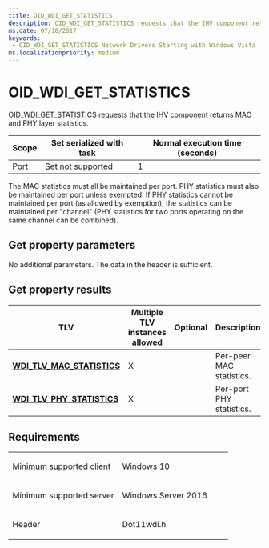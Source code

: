 ```yaml
---
title: OID_WDI_GET_STATISTICS
description: OID_WDI_GET_STATISTICS requests that the IHV component returns MAC and PHY layer statistics.
ms.date: 07/18/2017
keywords:
 - OID_WDI_GET_STATISTICS Network Drivers Starting with Windows Vista
ms.localizationpriority: medium
---
```


# OID\_WDI\_GET\_STATISTICS


OID\_WDI\_GET\_STATISTICS requests that the IHV component returns MAC and PHY layer statistics.

| Scope | Set serialized with task | Normal execution time (seconds) |
|-------|--------------------------|---------------------------------|
| Port  | Set not supported        | 1                               |

 

The MAC statistics must all be maintained per port. PHY statistics must also be maintained per port unless exempted. If PHY statistics cannot be maintained per port (as allowed by exemption), the statistics can be maintained per "channel" (PHY statistics for two ports operating on the same channel can be combined).

## Get property parameters


No additional parameters. The data in the header is sufficient.
## Get property results


| TLV                                                              | Multiple TLV instances allowed | Optional | Description              |
|------------------------------------------------------------------|--------------------------------|----------|--------------------------|
| [**WDI\_TLV\_MAC\_STATISTICS**](./wdi-tlv-mac-statistics.md) | X                              |          | Per-peer MAC statistics. |
| [**WDI\_TLV\_PHY\_STATISTICS**](./wdi-tlv-phy-statistics.md) | X                              |          | Per-port PHY statistics. |

 

Requirements
------------

<table>
<colgroup>
<col width="50%" />
<col width="50%" />
</colgroup>
<tbody>
<tr class="odd">
<td><p>Minimum supported client</p></td>
<td><p>Windows 10</p></td>
</tr>
<tr class="even">
<td><p>Minimum supported server</p></td>
<td><p>Windows Server 2016</p></td>
</tr>
<tr class="odd">
<td><p>Header</p></td>
<td>Dot11wdi.h</td>
</tr>
</tbody>
</table>

 

